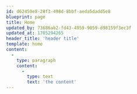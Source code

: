 ```yaml
---
id: d62450e8-28f3-498d-8bbf-aeda5dadd5e8
blueprint: page
title: Home
updated_by: 73686ab2-fd43-4959-9059-d98159f3ec3f
updated_at: 1705294265
header_title: 'header title'
template: home
content:
  -
    type: paragraph
    content:
      -
        type: text
        text: 'the content'
---
```

